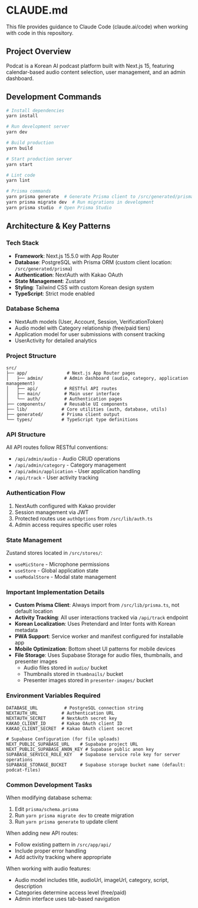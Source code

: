 # CLAUDE.md

This file provides guidance to Claude Code (claude.ai/code) when working with code in this repository.

## Project Overview

Podcat is a Korean AI podcast platform built with Next.js 15, featuring calendar-based audio content selection, user management, and an admin dashboard.

## Development Commands

```bash
# Install dependencies
yarn install

# Run development server
yarn dev

# Build production
yarn build

# Start production server
yarn start

# Lint code
yarn lint

# Prisma commands
yarn prisma generate  # Generate Prisma client to /src/generated/prisma
yarn prisma migrate dev  # Run migrations in development
yarn prisma studio  # Open Prisma Studio
```

## Architecture & Key Patterns

### Tech Stack
- **Framework**: Next.js 15.5.0 with App Router
- **Database**: PostgreSQL with Prisma ORM (custom client location: `/src/generated/prisma`)
- **Authentication**: NextAuth with Kakao OAuth
- **State Management**: Zustand
- **Styling**: Tailwind CSS with custom Korean design system
- **TypeScript**: Strict mode enabled

### Database Schema
- NextAuth models (User, Account, Session, VerificationToken)
- Audio model with Category relationship (free/paid tiers)
- Application model for user submissions with consent tracking
- UserActivity for detailed analytics

### Project Structure
```
src/
├── app/               # Next.js App Router pages
│   ├── admin/        # Admin dashboard (audio, category, application management)
│   ├── api/          # RESTful API routes
│   ├── main/         # Main user interface
│   └── auth/         # Authentication pages
├── components/       # Reusable UI components
├── lib/             # Core utilities (auth, database, utils)
├── generated/       # Prisma client output
└── types/           # TypeScript type definitions
```

### API Structure
All API routes follow RESTful conventions:
- `/api/admin/audio` - Audio CRUD operations
- `/api/admin/category` - Category management
- `/api/admin/application` - User application handling
- `/api/track` - User activity tracking

### Authentication Flow
1. NextAuth configured with Kakao provider
2. Session management via JWT
3. Protected routes use `authOptions` from `/src/lib/auth.ts`
4. Admin access requires specific user roles

### State Management
Zustand stores located in `/src/stores/`:
- `useMicStore` - Microphone permissions
- `useStore` - Global application state
- `useModalStore` - Modal state management

### Important Implementation Details
- **Custom Prisma Client**: Always import from `/src/lib/prisma.ts`, not default location
- **Activity Tracking**: All user interactions tracked via `/api/track` endpoint
- **Korean Localization**: Uses Pretendard and Inter fonts with Korean metadata
- **PWA Support**: Service worker and manifest configured for installable app
- **Mobile Optimization**: Bottom sheet UI patterns for mobile devices
- **File Storage**: Uses Supabase Storage for audio files, thumbnails, and presenter images
  - Audio files stored in `audio/` bucket
  - Thumbnails stored in `thumbnails/` bucket  
  - Presenter images stored in `presenter-images/` bucket

### Environment Variables Required
```
DATABASE_URL          # PostgreSQL connection string
NEXTAUTH_URL         # Authentication URL
NEXTAUTH_SECRET      # NextAuth secret key
KAKAO_CLIENT_ID      # Kakao OAuth client ID
KAKAO_CLIENT_SECRET  # Kakao OAuth client secret

# Supabase Configuration (for file uploads)
NEXT_PUBLIC_SUPABASE_URL    # Supabase project URL
NEXT_PUBLIC_SUPABASE_ANON_KEY # Supabase public anon key
SUPABASE_SERVICE_ROLE_KEY   # Supabase service role key for server operations
SUPABASE_STORAGE_BUCKET     # Supabase storage bucket name (default: podcat-files)
```

### Common Development Tasks

When modifying database schema:
1. Edit `prisma/schema.prisma`
2. Run `yarn prisma migrate dev` to create migration
3. Run `yarn prisma generate` to update client

When adding new API routes:
- Follow existing pattern in `/src/app/api/`
- Include proper error handling
- Add activity tracking where appropriate

When working with audio features:
- Audio model includes title, audioUrl, imageUrl, category, script, description
- Categories determine access level (free/paid)
- Admin interface uses tab-based navigation